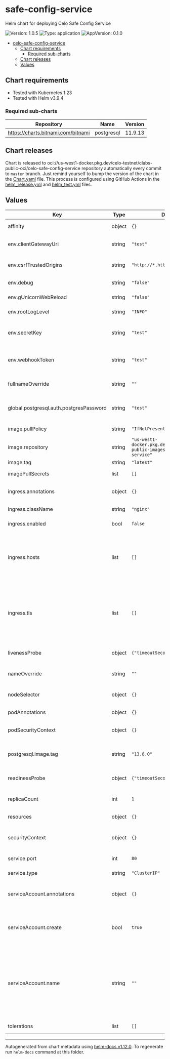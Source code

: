 # safe-config-service

Helm chart for deploying Celo Safe Config Service

![Version: 1.0.5](https://img.shields.io/badge/Version-1.0.5-informational?style=flat-square) ![Type: application](https://img.shields.io/badge/Type-application-informational?style=flat-square) ![AppVersion: 0.1.0](https://img.shields.io/badge/AppVersion-0.1.0-informational?style=flat-square)

- [celo-safe-config-service](#celo-safe-config-service)
  - [Chart requirements](#chart-requirements)
    - [Required sub-charts](#required-sub-charts)
  - [Chart releases](#chart-releases)
  - [Values](#values)

## Chart requirements

- Tested with Kubernetes 1.23
- Tested with Helm v3.9.4

### Required sub-charts

| Repository | Name | Version |
|------------|------|---------|
| https://charts.bitnami.com/bitnami | postgresql | 11.9.13 |

## Chart releases

Chart is released to oci://us-west1-docker.pkg.dev/celo-testnet/clabs-public-oci/celo-safe-config-service repository automatically every commit to `master` branch.
Just remind yourself to bump the version of the chart in the [Chart.yaml](./Chart.yaml) file.
This process is configured using GitHub Actions in the [helm_release.yml](../../.github/workflows/helm_release.yml)
and [helm_test.yml](../../.github/workflows/helm_test.yml) files.

## Values

| Key | Type | Default | Description |
|-----|------|---------|-------------|
| affinity | object | `{}` | Kubernetes pod affinity |
| env.clientGatewayUri | string | `"test"` | Client Gateway URL |
| env.csrfTrustedOrigins | string | `"http://*,https://*"` | CSRF Trusted Origin |
| env.debug | string | `"false"` | Debug log level |
| env.gUnicornWebReload | string | `"false"` | gUnicorn web reload |
| env.rootLogLevel | string | `"INFO"` | Root Log Level |
| env.secretKey | string | `"test"` | Secret key for safe-config-service |
| env.webhookToken | string | `"test"` | Token for the webhook to flush the cache |
| fullnameOverride | string | `""` | Chart full name override |
| global.postgresql.auth.postgresPassword | string | `"test"` | Postgresql dependency chart password |
| image.pullPolicy | string | `"IfNotPresent"` | Image pullpolicy |
| image.repository | string | `"us-west1-docker.pkg.dev/devopsre/clabs-public-images/safe-config-service"` | Image repository |
| image.tag | string | `"latest"` | Image tag |
| imagePullSecrets | list | `[]` | Image pull secrets |
| ingress.annotations | object | `{}` | Custom Ingress annotations |
| ingress.className | string | `"nginx"` | Ingress class name |
| ingress.enabled | bool | `false` | Ingress enabled |
| ingress.hosts | list | `[]` | List of hosts to expose safe-config-service. See values.yaml for an example. |
| ingress.tls | list | `[]` | TLS secret for exposing safe-config-service with https. See values.yaml for an example. |
| livenessProbe | object | `{"timeoutSeconds":30}` | Liveness probe configuration |
| nameOverride | string | `""` | Chart name override trigger |
| nodeSelector | object | `{}` | Kubernetes node selector |
| podAnnotations | object | `{}` | Custom pod annotations |
| podSecurityContext | object | `{}` | Custom pod security context |
| postgresql.image.tag | string | `"13.8.0"` | Postgresql dependency image version |
| readinessProbe | object | `{"timeoutSeconds":30}` | Readiness probe configuration |
| replicaCount | int | `1` | Number of deployment replicas |
| resources | object | `{}` | Container resources |
| securityContext | object | `{}` | Custom container security context |
| service.port | int | `80` | Kubernetes Service Type |
| service.type | string | `"ClusterIP"` | Kubernetes Service Type |
| serviceAccount.annotations | object | `{}` | Annotations to add to the service account |
| serviceAccount.create | bool | `true` | Specifies whether a service account should be created |
| serviceAccount.name | string | `""` | The name of the service account to use. If not set and create is true, a name is generated using the fullname template |
| tolerations | list | `[]` | Kubernetes tolerations |

----------------------------------------------
Autogenerated from chart metadata using [helm-docs v1.12.0](https://github.com/norwoodj/helm-docs/releases/v1.12.0). To regenerate run `helm-docs` command at this folder.
